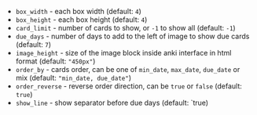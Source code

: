 - `box_width` - each box width (default: `4`)
- `box_height` - each box height (default: `4`)
- `card_limit` - number of cards to show, or `-1` to show all (default: `-1`)
- `due_days` - number of days to add to the left of image to show due cards (default: `7`)
- `image_height` - size of the image block inside anki interface in html format (default: `"450px"`)
- `order_by` - cards order, can be one of `min_date`, `max_date`, `due_date` or mix (default: `"min_date, due_date"`)
- `order_reverse` - reverse order direction, can be `true` or `false` (default: `true`)
- `show_line` - show separator before due days (default: `true)
